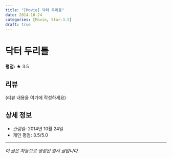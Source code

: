 ```yaml
---
title: "[Movie] 닥터 두리틀"
date: 2014-10-24
categories: [Movie, Star-3.5]
draft: true
---
```


# 닥터 두리틀

**평점:** ★ 3.5

## 리뷰

(리뷰 내용을 여기에 작성하세요)

## 상세 정보

- 관람일: 2014년 10월 24일
- 개인 평점: 3.5/5.0

---

*이 글은 자동으로 생성된 임시 글입니다.*
